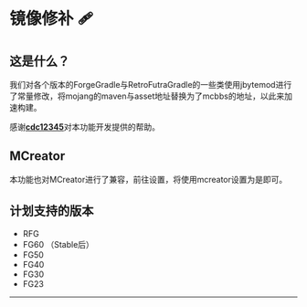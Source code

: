# 镜像修补 🩹

## 这是什么？

我们对各个版本的ForgeGradle与RetroFutraGradle的一些类使用jbytemod进行了常量修改，将mojang的maven与asset地址替换为了mcbbs的地址，以此来加速构建。

感谢[**cdc12345**](https://github.com/cdc12345)对本功能开发提供的帮助。

## MCreator

本功能也对MCreator进行了兼容，前往设置，将使用mcreator设置为是即可。

## 计划支持的版本

 - RFG
 - FG60 （Stable后）
 - FG50
 - FG40
 - FG30
 - FG23

---